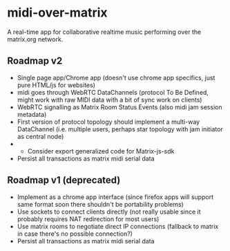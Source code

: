# midi-over-matrix
A real-time app for collaborative realtime music performing over the matrix.org network.

## Roadmap v2
- Single page app/Chrome app (doesn't use chrome app specifics, just pure HTML/js for websites)
- midi goes through WebRTC DataChannels (protocol To Be Defined, might work with raw MIDI data with a bit of sync work on clients)
- WebRTC signalling as Matrix Room Status Events (also midi jam session metadata)
- First version of protocol topology should implement a multi-way DataChannel (i.e. multiple users, perhaps star topology with jam initiator as central node)
- - Consider export generalized code for Matrix-js-sdk
- Persist all transactions as matrix midi serial data

## Roadmap v1 (deprecated)
- Implement as a chrome app interface (since firefox apps will support same format soon there shouldn't be portability problems)
- Use sockets to connect clients directly (not really usable since it probably requires NAT redirection for most users)
- Use matrix rooms to negotiate direct IP connections (fallback to matrix in case there's no possible connection?)
- Persist all transactions as matrix midi serial data
